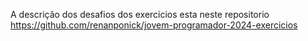 A descrição dos desafios dos exercicios esta neste repositorio https://github.com/renanponick/jovem-programador-2024-exercicios